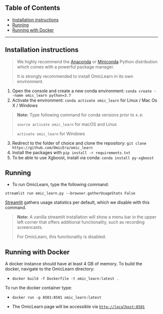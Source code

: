 ## **Table of Contents**
- [Installation instructions](#installation)
- [Running](#running)
- [Running with Docker](#running-with-docker)

---

## Installation instructions

> We highly recommend the [Anaconda](https://docs.conda.io/projects/conda/en/latest/user-guide/install/) or [Miniconda](https://docs.conda.io/en/latest/miniconda.html) Python distribution which comes with a powerful package manager. 
>
> It is strongly recommended to install OmicLearn in its own environment.

1. Open the console and create a new conda environment: `conda create --name omic_learn python=3.7`
2. Activate the environment: `conda activate omic_learn` for Linux / Mac Os X / Windows

>
> **Note:** Type following command for conda versions prior to `4.6`:
>
> `source activate omic_learn` for macOS and Linux
>
> `activate omic_learn` for Windows


3. Redirect to the folder of choice and clone the repository: `git clone https://github.com/OmicEra/omic_learn`
4. Install the packages with `pip install -r requirements.txt`
5. To be able to use Xgboost, install via conda: `conda install py-xgboost`

## Running

- To run OmicLearn, type the following command:

`streamlit run omic_learn.py --browser.gatherUsageStats False`

[Streamlit](https://www.streamlit.io/) gathers usage statistics per default, which we disable with this command.

> **Note:** A vanilla streamlit installation will show a menu bar in the upper left corner that offers additional functionality, such as recording screencasts. 
>
> For OmicLearn, this functionality is disabled. 

## Running with Docker

A docker instance should have at least 4 GB of memory. 
To build the docker, navigate to the OmicLearn directory: 

* `docker build -f Dockerfile -t omic_learn:latest .`

To run the docker container type:
* `docker run -p 8501:8501 omic_learn:latest`

* The OmicLearn page will be accessible via [`http://localhost:8501`](http://localhost:8501)